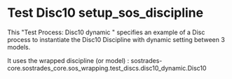 # Test Disc10 setup_sos_discipline
This "Test Process: Disc10 dynamic " specifies an example of a Disc process to instantiate the Disc10 Discipline with dynamic setting between 3 models.

It uses the wrapped discipline (or model) : sostrades-core.sostrades_core.sos_wrapping.test_discs.disc10_dynamic.Disc10
